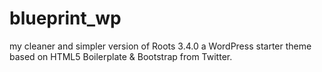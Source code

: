 blueprint_wp
============

my cleaner and simpler version of Roots 3.4.0 a WordPress starter theme based on HTML5 Boilerplate &amp; Bootstrap from Twitter.
